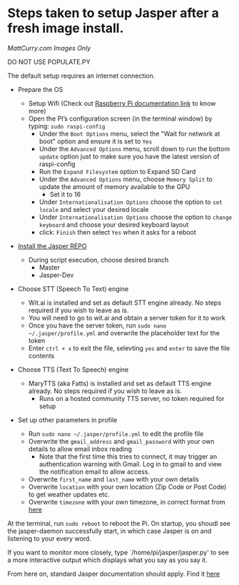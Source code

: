 # Steps taken to setup Jasper after a fresh image install. 

_MattCurry.com Images Only_

DO NOT USE POPULATE.PY

The default setup requires an internet connection.

* Prepare the OS
  * Setup Wifi (Check out [Raspberry Pi documentation link](https://www.raspberrypi.org/documentation/configuration/wireless/wireless-cli.md) to know more)
  * Open the PI’s configuration screen (in the terminal window) by typing: `sudo raspi-config`
    * Under the `Boot Options` menu, select the "Wait for network at boot" option and ensure it is set to `Yes`
    * Under the `Advanced Options` menu, scroll down to run the bottom `update` option just to make sure you have the latest version of raspi-config
    * Run the `Expand Filesystem` option to Expand SD Card
    * Under the `Advanced Options` menu, choose `Memory Split` to update the amount of memory available to the GPU
      * Set it to 16
    * Under `Internationalisation Options` choose the option to `set locale` and select your desired locale
    * Under `Internationalisation Options` choose the option to `change keyboard` and choose your desired keyboard layout
    * click: `Finish` then select `Yes` when it asks for a reboot

* [Install the Jasper REPO](installation.md)
  * During script execution, choose desired branch
    * Master
    * Jasper-Dev

* Choose STT (Speech To Text) engine
  * Wit.ai is installed and set as default STT engine already. No steps required if you wish to leave as is.
   * You will need to go to wit.ai and obtain a server token for it to work
   * Once you have the server token, run `sudo nano ~/.jasper/profile.yml` and overwrite the placeholder text for the token
   * Enter `ctrl + x` to exit the file, selevting `yes` and `enter` to save the file contents

* Choose TTS (Text To Speech) engine
  * MaryTTS (aka Fatts) is installed and set as default TTS engine already. No steps required if you wish to leave as is.
    * Runs on a hosted community TTS server, no token required for setup

* Set up other parameters in profile
  * Run `sudo nano ~/.jasper/profile.yml` to edit the profile file
  * Overwrite the `gmail_address` and `gmail_password` with your own details to allow email inbox reading
    * Note that the first time this tries to connect, it may trigger an authentication warning with Gmail. Log in to gmail to and view the notification email to allow access.
  * Overwrite `first_name` and `last_name` with your own details
  * Overwrite `location` with your own location (Zip Code or Post Code) to get weather updates etc.
  * Overwrite `timezone` with your own timezone, in correct format from [here](http://www.timeanddate.com/time/zones/)

At the terminal, run `sudo reboot` to reboot the Pi.  On startup, you shoudl see the jasper-daemon successfully start, in which case Jasper is on and listening to your every word.

If you want to monitor more closely, type `/home/pi/jasper/jasper.py' to see a more interactive output which displays what you say as you say it.

From here on, standard Jasper documentation should apply.  Find it [here](http://jasperproject.github.io/documentation/)